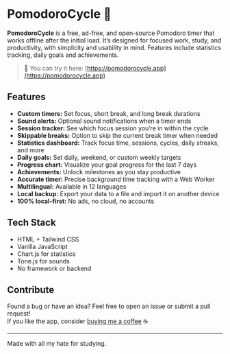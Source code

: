 # PomodoroCycle 🍅

**PomodoroCycle** is a free, ad-free, and open-source Pomodoro timer that works offline after the initial load. It’s designed for focused work, study, and productivity, with simplicity and usability in mind. Features include statistics tracking, daily goals and achievements. 

> 🧩 You can try it here: [https://pomodorocycle.app](https://pomodorocycle.app)


## Features

- **Custom timers:** Set focus, short break, and long break durations
- **Sound alerts:** Optional sound notifications when a timer ends
- **Session tracker:** See which focus session you’re in within the cycle
- **Skippable breaks:** Option to skip the current break timer when needed
- **Statistics dashboard:** Track focus time, sessions, cycles, daily streaks, and more
- **Daily goals:** Set daily, weekend, or custom weekly targets
- **Progress chart:** Visualize your goal progress for the last 7 days
- **Achievements:** Unlock milestones as you stay productive
- **Accurate timer:** Precise background time tracking with a Web Worker
- **Multilingual:** Available in 12 languages
- **Local backup:** Export your data to a file and import it on another device
- **100% local-first:** No ads, no cloud, no accounts


## Tech Stack

- HTML + Tailwind CSS  
- Vanilla JavaScript  
- Chart.js for statistics  
- Tone.js for sounds  
- No framework or backend


## Contribute

Found a bug or have an idea? Feel free to open an issue or submit a pull request!  
If you like the app, consider [buying me a coffee](https://buymeacoffee.com/lemonade299792458) ☕

---

Made with all my hate for studying.
